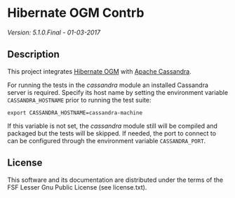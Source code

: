 # Hibernate OGM Contrb

*Version: 5.1.0.Final - 01-03-2017*

## Description

This project integrates [Hibernate OGM](http://hibernate.org/ogm/) with [Apache Cassandra](http://cassandra.apache.org/).

For running the tests in the _cassandra_ module an installed Cassandra server is required. Specify its host name by
setting the environment variable `CASSANDRA_HOSTNAME` prior to running the test suite:

    export CASSANDRA_HOSTNAME=cassandra-machine

If this variable is not set, the _cassandra_ module still will be compiled and packaged but the tests will be skipped.
If needed, the port to connect to can be configured through the environment variable `CASSANDRA_PORT`.

## License

This software and its documentation are distributed under the terms of the
FSF Lesser Gnu Public License (see license.txt).
